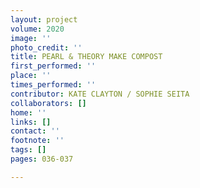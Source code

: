 ```yaml
---
layout: project
volume: 2020
image: ''
photo_credit: ''
title: PEARL & THEORY MAKE COMPOST
first_performed: ''
place: ''
times_performed: ''
contributor: KATE CLAYTON / SOPHIE SEITA
collaborators: []
home: ''
links: []
contact: ''
footnote: ''
tags: []
pages: 036-037

---
```




